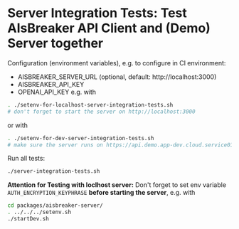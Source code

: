 Server Integration Tests: Test AIsBreaker API Client and (Demo) Server together
===============================================================================

Configuration (environment variables), e.g. to configure in CI environment:
- AISBREAKER_SERVER_URL (optional, default: http://localhost:3000)
- AISBREAKER_API_KEY
- OPENAI_API_KEY
e.g. with
```bash
. ./setenv-for-localhost-server-integration-tests.sh
# don't forget to start the server on http://localhost:3000
```
or with
```bash
. ./setenv-for-dev-server-integration-tests.sh
# make sure the server runs on https://api.demo.app-dev.cloud.service01.net
```

Run all tests:
```bash
./server-integration-tests.sh
```

**Attention for Testing with loclhost server:** Don't forget to set env variable `AUTH_ENCRYPTION_KEYPHRASE` **before starting the server**, e.g. with
```bash
cd packages/aisbreaker-server/
. ../../../setenv.sh
./startDev.sh
```

